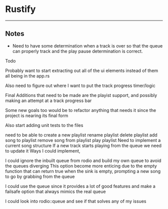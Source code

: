 # Rustify

---

## Notes

- Need to have some determination when a track is over so that the queue can
properly track and the play pause determination is correct.




Todo

Probably want to start extracting out all of the ui elements instead of them
all being in the app.rs

Also need to figure out where I want to put the track progress timer/logic


Final Additions that need to be made are the playist support, and possibly making
an attempt at a track progress bar


Some new goals too would be to refactor anything that needs it since the project
is nearing its final form

Also start adding unit tests to the files


need to be able to create a new playlist
rename playlist
delete playlist
add song to playlist
remove song from playlist
play playlist
Need to implement a current song structure
If a new track starts playing from the queue we need to update it
Ways I could implement,

I could ignore the inbuilt queue from rodio and build my own queue to
avoid the queues diverging
This option become more enticing due to the empty function that can
return true when the sink is empty, prompting a new song to go by grabbing
from the queue

I could use the queue since it provides a lot of good features and
make a failsafe option that always mimics the real queue

I could look into rodio::queue and see if that solves any of my issues